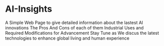 # AI-Insights
A Simple Web Page to give detailed information about the lastest AI innovations 
The Pros And Cons of each of them 
Industrial Uses and Required Modifications for Advancement 
Stay Tune as We discus the latest technologies to enhance global living and human experience 
